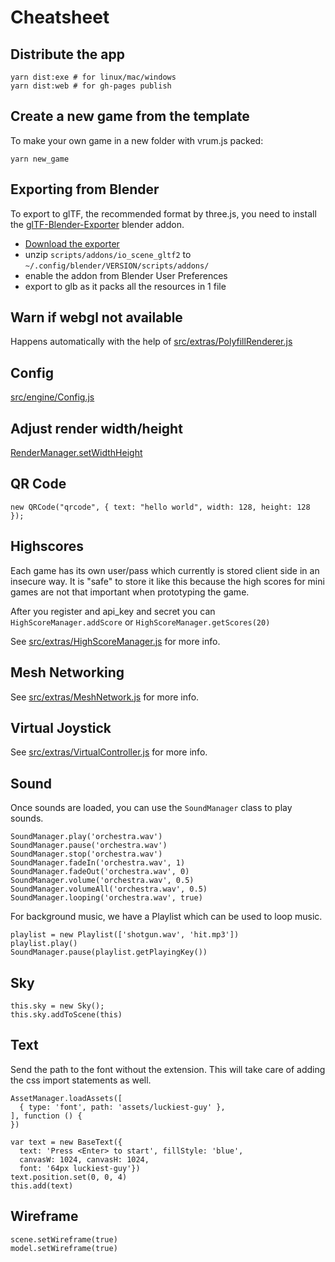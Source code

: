 # Cheatsheet

## Distribute the app

```
yarn dist:exe # for linux/mac/windows
yarn dist:web # for gh-pages publish
```

## Create a new game from the template

To make your own game in a new folder with vrum.js packed:

```
yarn new_game
```

## Exporting from Blender

To export to glTF, the recommended format by three.js, you need to install the
[glTF-Blender-Exporter](https://github.com/KhronosGroup/glTF-Blender-Exporter)
blender addon.

* [Download the exporter](https://github.com/KhronosGroup/glTF-Blender-Exporter/archive/master.zip)
* unzip `scripts/addons/io_scene_gltf2` to `~/.config/blender/VERSION/scripts/addons/`
* enable the addon from Blender User Preferences
* export to glb as it packs all the resources in 1 file

## Warn if webgl not available

Happens automatically with the help of [src/extras/PolyfillRenderer.js](src/extras/PolyfillRenderer.js)

## Config

[src/engine/Config.js](src/engine/Config.js)

## Adjust render width/height

[RenderManager.setWidthHeight](RenderManager.setWidthHeight)

## QR Code

```
new QRCode("qrcode", { text: "hello world", width: 128, height: 128 });
```

## Highscores

Each game has its own user/pass which currently is stored client side in an insecure
way. It is "safe" to store it like this because the high scores for mini games
are not that important when prototyping the game.

After you register and api_key and secret you can `HighScoreManager.addScore` or `HighScoreManager.getScores(20)`

See [src/extras/HighScoreManager.js](src/extras/HighScoreManager.js) for more info.

## Mesh Networking

See [src/extras/MeshNetwork.js](src/extras/MeshNetwork.js) for more info.

## Virtual Joystick

See [src/extras/VirtualController.js](src/extras/VirtualController.js) for more info.

## Sound

Once sounds are loaded, you can use the `SoundManager` class to play sounds.

```
SoundManager.play('orchestra.wav')
SoundManager.pause('orchestra.wav')
SoundManager.stop('orchestra.wav')
SoundManager.fadeIn('orchestra.wav', 1)
SoundManager.fadeOut('orchestra.wav', 0)
SoundManager.volume('orchestra.wav', 0.5)
SoundManager.volumeAll('orchestra.wav', 0.5)
SoundManager.looping('orchestra.wav', true)
```

For background music, we have a Playlist which can be used to loop music.

```
playlist = new Playlist(['shotgun.wav', 'hit.mp3'])
playlist.play()
SoundManager.pause(playlist.getPlayingKey())
```

## Sky

```
this.sky = new Sky();
this.sky.addToScene(this)
```

## Text

Send the path to the font without the extension. This will take care of
adding the css import statements as well.

```
AssetManager.loadAssets([
  { type: 'font', path: 'assets/luckiest-guy' },
], function () {
})

var text = new BaseText({
  text: 'Press <Enter> to start', fillStyle: 'blue',
  canvasW: 1024, canvasH: 1024,
  font: '64px luckiest-guy'})
text.position.set(0, 0, 4)
this.add(text)
```

## Wireframe

```
scene.setWireframe(true)
model.setWireframe(true)
```
